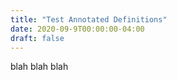 ```yaml
---
title: "Test Annotated Definitions"
date: 2020-09-9T00:00:00-04:00
draft: false
---
```


blah blah blah
